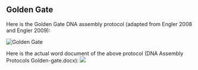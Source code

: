 ## Golden Gate

Here is the Golden Gate DNA assembly protocol (adapted from Engler 2008 and Engler 2009):

![Golden Gate](https://dl.dropbox.com/s/njm6m4to4cyvdpr/DNA_Assembly_Protocol.png)

Here is the actual word document of the above protocol (DNA Assembly Protocols Golden-gate.docx):
[![](http://j5.jbei.org/j5manual/images/_nb_fileIcons/DNA_Assembly_Protocol2fefffe.png)](http://j5.jbei.org/j5manual/attachments/DNA_Assembly_Protocol2.docx)